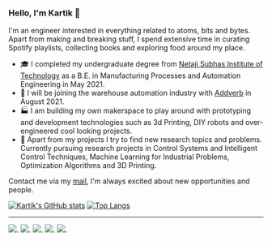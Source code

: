 ### Hello, I'm Kartik 👋

<!--
**Kartik-Singhal26/bio** is a ✨ _special_ ✨ repository because its `README.md` (this file) appears on your GitHub profile.
-->

I'm an engineer interested in everything related to atoms, bits and bytes. Apart from making and breaking stuff, I spend extensive time in curating Spotify playlists, collecting books and exploring food around my place.

- 🎓 I completed my undergraduate degree from [Netaji Subhas Institute of Technology](http://www.nsit.ac.in/) as a B.E. in Manufacturing Processes and Automation Engineering in May 2021. 
- :beginner: I will be joining the warehouse automation industry with [Addverb](https://addverb.com/) in August 2021.
- :factory: I am building my own makerspace to play around with prototyping and development technologies such as 3d Printing, DIY robots and over-engineered cool looking projects.
- :dart: Apart from my projects I try to find new research topics and problems. Currently pursuing research projects in Control Systems and Intelligent Control Techniques, Machine Learning for Industrial Problems, Optimization Algorithms and 3D Printing.

Contact me via my [mail](kartiksinghal35@gmail.com), I'm always excited about new opportunities and people.

[![Kartik's GitHub stats](https://github-readme-stats.vercel.app/api?username=Kartik-Singhal26)](https://github.com/anuraghazra/github-readme-stats)
[![Top Langs](https://github-readme-stats.vercel.app/api/top-langs/?username=Kartik-Singhal26&layout=compact)](https://github.com/anuraghazra/github-readme-stats)



---
<a href="mailto:kartiksinghal35@gmail.com"><img src="https://img.shields.io/badge/gmail-%23DD0031.svg?&style=for-the-badge&logo=gmail&logoColor=white"/></a>. 
<a href="https://www.instagram.com/kaaaaaaartik/"><img src="https://img.shields.io/badge/Instagram-E4405F.svg?&style=for-the-badge&logo=instagram&logoColor=white"/></a>.
<a href="https://twitter.com/_Kaaartik_"><img src="https://img.shields.io/badge/Twitter-1DA1F2.svg?&style=for-the-badge&logo=twitter&logoColor=white"/></a>.
<a href="https://www.linkedin.com/in/kartik-singhal26/"><img src="https://img.shields.io/badge/LinkedIn-0077B5.svg?&style=for-the-badge&logo=linkedin&logoColor=white"/></a>.
<a href="https://scholar.google.com/citations?user=rBphoDsAAAAJ&hl=en"><img src="https://img.shields.io/badge/Google_Scholar-4285F4?style=for-the-badge&logo=Google_Scholar&logoColor=white"/></a>.

